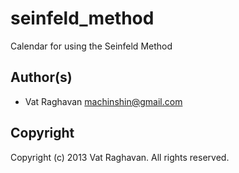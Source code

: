 # seinfeld_method #

Calendar for using the Seinfeld Method

## Author(s) ##

* Vat Raghavan <machinshin@gmail.com>

## Copyright ##

Copyright (c) 2013 Vat Raghavan.  All rights reserved.

